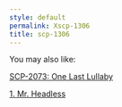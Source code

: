 ```yaml
---
style: default
permalink: Xscp-1306
title: scp-1306
---
```

You may also like:

[SCP-2073: One Last Lullaby](http://scp-wiki.net/scp-2073)

[1. Mr. Headless](http://scp-wiki.net/1-mr-headless)
